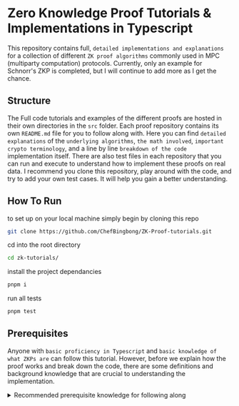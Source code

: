 # Zero Knowledge Proof Tutorials & Implementations in Typescript

This repository contains full, `detailed implementations and explanations` for a collection of different `ZK proof algorithms` commonly used in MPC (multiparty computation) protocols. Currently, only an example for Schnorr's ZKP is completed, but I will continue to add more as I get the chance.

## Structure

The Full code tutorials and examples of the different proofs are hosted in their own directories in the `src` folder. Each proof repository contains its own `README.md` file for you to follow along with. Here you can find `detailed explanations` of the `underlying algorithms`, `the math involved`, `important crypto terminology`, and a line by line `breakdown of the code` implementation itself. There are also test files in each repository that you can run and execute to understand how to implement these proofs on real data. I recommend you clone this repository, play around with the code, and try to add your own test cases. It will help you gain a better understanding.

## How To Run
to set up on your local machine simply begin by cloning this repo
```sh
git clone https://github.com/ChefBingbong/ZK-Proof-tutorials.git
```
cd into the root directory
```sh
cd zk-tutorials/
```
install the project dependancies
```sh
pnpm i
```
run all tests
```sh
pnpm test
```

## Prerequisites

Anyone with `basic proficiency in Typescript` and `basic knowledge of what ZKPs are` can follow this tutorial. However, before we explain how the proof works and break down the code, there are some definitions and background knowledge that are crucial to understanding the implementation.

<details>
   <summary>Recommended prerequisite knowledge for following along</summary>
   
### Elliptic Curves and the Secp256k1 Curve

All zero-knowledge proofs implement arithmetic operations based on some `elliptic curve`. Many ZKP algorithms use a series of mathematical operations to both create and generate proofs according to some underlying algorithm. These operations are usually scalar point matrix operations such as `multiply`, `add`, etc that use linear algebra to do arithmetic on points that lie on the underlying elliptic curve with different scalars involved in the algorithm. A common curve used in Ethereum is the `Secp256k1` curve. `EVM EOA` addresses are actually just derived from `public keys` which are just a `point on one of these elliptic curves`. Nearly `all operations` in public key cryptography `boil down` to different combinations of arithmetic `operations of these curve posint coordinates`, wthether it be to store data, or to bind values to some point so that the new point can be used without revealing the underlying data

The good thing is there are only a few different types of arithmetic operations used. The most important ones are:

### Point Aritemtic & The Jacobian Co-ordinate System
`Jacobian aritemtic` is commonly used to preform `multiple aritemtic operations` on Projective or Affine `curve points`. The reason jacobian aritemtic is used is because its much more `efficent to do point operations` in the jacobian coordinate system compared to the Affine or projective cordinate systems, which points are commonly expressed in:

### Jacobian Addition
Jacobian addition is a method used to add two points $\( P = (x1, y1) \)$ and $\( Q = (x2, y2) \)$ on the elliptic curve in Jacobian coordinates. The `addition operation` in Jacobian coordinates uses specific `formulas derived from the elliptic curve group law` (properties of the crurve). Each curve has different properties. for example most curves have a base generator point $\(Gx,Gy)\$ that is commonly used in a lot of elliptic curve aritemtic. Jacobian addition is favored for its efficiency in cryptographic applications where multiple operations are performed.

### Jacobian Multiplication

Jacobian multiplication refers to the scalar multiplication $\( Q = kP \)$, where $\( k \)$ is a scalar and $\( P \)$ is a point on the elliptic curve. `Multiplication` is commonly used for `efficiently doubleing a point` in Jacobian coordinates. Jacobian multiplication is also commonly used to compute $\( kP \)$ by combining doubling and addition operations based on the binary representation of $\( k \)$.

## Elliptic Curve Point Formats

When performing these arithmetic operations on EC points in a ZKP formula, particularly with curves like secp256k1, we usually operate on the points in different coordinate-system formats (such as the Affine and Projective systems mentioned above), such as affine and projective coordinates.

### Affine Points

An affine point $\( P \)$ is represented as $\( (x, y) \)$ where $\( x \)$ and $\( y \)$ are coordinates satisfying the elliptic curve equation. `Affine points` are commonly used to `represent cryptographic keys` (e.g., public keys) and are a standard output format for most cryptographic operations. They are also straightforward to add and subtract but are not efficient for multiplying with scalars. When performing scalar point multiplication, we usually convert from affine to the projective point coordinate system.

### Projective Points

`A projective point` $\( (X, Y, Z) \)$ consists of `three coordinates` $\( X, Y, \)$ and $\( Z \)$, `where $\( (X/Z, Y/Z) \)$` represents the corresponding `affine point`. Unlike affine points, projective coordinates allow for efficient point addition and scalar multiplication by exploiting the structure of elliptic curves. Projective points are used internally in many elliptic curve algorithms (e.g., ECDSA, Schnorr) for efficient point operations.

During the different implementations in this repo, you will often see the conversion of things like `the prover's public key and secret` from affine coordinates $(x, y)$ to projective coordinates $(X, Y, Z)$ for more efficient scalar point operations like `multiply` that are required by the Schnorr SCH Proof.

</details>
